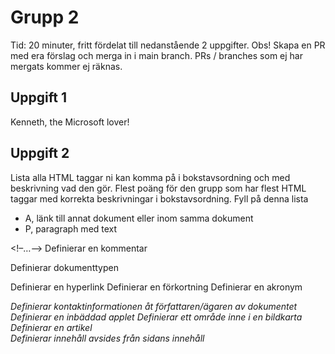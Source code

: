 # Grupp 2

Tid: 20 minuter, fritt fördelat till nedanstående 2 uppgifter. Obs! Skapa en PR med era förslag och merga in i main branch.
PRs / branches som ej har mergats kommer ej räknas.

## Uppgift 1

Kenneth, the Microsoft lover!

## Uppgift 2

Lista alla HTML taggar ni kan komma på i bokstavsordning och med beskrivning vad den gör. Flest poäng för den grupp som har flest HTML taggar med korrekta beskrivningar i bokstavsordning. Fyll på denna lista
- A, länk till annat dokument eller inom samma dokument
- P, paragraph med text


<!–…–>	Definierar en kommentar
<!DOCTYPE>	Definierar dokumenttypen
<a>	Definierar en hyperlink
<abbr>	Definierar en förkortning
<acronym>	Definierar en akronym
<address>	Definierar kontaktinformationen åt författaren/ägaren av dokumentet
<applet>	Definierar en inbäddad applet
<area>	Definierar ett område inne i en bildkarta
<article>	Definierar en artikel
<aside>	Definierar innehåll avsides från sidans innehåll
<audio>	Definierar ljudinnehåll
<b>	Definierar fet text
<base>	Anger grund URL:en för alla relativa URLs i ett dokument
<basefont>	Anger en standard färg, storlek och font åt all text i ett dokument
<bdi>	Isolerar en del av en text som kan bli formaterad  åt ett annat håll från annan text utanför den
<bdo>	Upphäver textens nuvarande riktning
<big>	Definierar stor text
<blockquote>	Definierar en sektion som är noterad från en annan källa
<body>	Definierar dokumentets huvuddel
<br>	Definierar en enda line break
<button>	Definierar en knappt som går att klicka på
<canvas>	Används för att rita grafik via skript (JavaScript)
<caption>	Definierar table caption
<center>	Definierar en centrerad text
<cite>	Definierar rubriken av ett verk
<code>	Definierar en del av en datorkod
<col>	Anger kolumnegenskaper för varje kolumn i ett <colgroup> element
<colgroup>	Anger en grupp av en eller flera kolumner i en tabell för formatering
<datalist>	Anger en lista av fördefinierade val för intag kontroller
<dd>	Definierar en beskrivning/värde av en term i en beskrivningslista
<del>	Definierar text som har raderats från ett dokument
<details>	Definierar ytterligare detaljer som användaren kan kolla eller dölja
<dfn>	Definierar en definitionsterm
<dialog>	Definierar en dialogruta eller fönster
<dir>	Definierar en katalog
<div>	Definierar en sektion i ett dokument
<dl>	Definierar en beskrivningslista
<dt>	Definierar en term/namn i en beskrivningslista
<em>	Definierar markerad text
<embed>	Definierar en behållare åt en external (non-HTML) applikation
<fieldset>	Grupp relaterade element i ett formulär
<figcaption>	Definierar en bildtext åt ett <figure> element
<figure>	Definierar självständigt innehåll
<font>	Definierar font, färg, och storlek åt text
<footer>	Definierar en sidfot åt ett dokument eller sektion
<form>	Definierar ett HTML formulär för användarintag
<frame>	Definierar ett fönster i ett frameset
<frameset>	Definierar en grupp med bilder
<h1> to <h6>	Definierar HTML rubriker
<head>	Definierar information om dokumentet
<header>	Definierar en header åt ett dokument eller sektion
<hr>	Definierar en tematisk förändring i innehållet
<html>	Definierar roten i ett HTML dokument
<i>	Definierar en del av en text i en alternativ röst eller humör
<iframe>	Definierar en inline frame
<img>	Definierar en bild
<input>	Definierar ett intag kontroll
<ins>	Definierar en text som har infogats in i ett dokument
<kbd>	Definierar skrivbordsintag
<keygen>	Definierar ett nyckelpar generatorfält (åt formulär)
<label>	Definierar en etikett för ett <input> element
<legend>	Definierar en bildtext åt ett <fieldset> element
<li>	Definierar ett listobjekt
<link>	Definierar relationen mellan ett dokument och en extern källa
<main>	Anger huvudinnehållet i ett dokument
<map>	Definierar en klientsida bildkarta
<mark>	Definierar en markerad text
<menu>	Definierar en list/meny av kommandon
<menuitem>	Definierar ett kommando/meny item som användaren kan åkalla från en popup meny
<meta>	Definierar metadata om ett HTML dokument
<meter>	Definierar en skalär mätning inom en känd intervall
<nav>	Definierar navigationslänkar
<noframes>	Definierar ett alternativ innehåll för användare som inte använder frames
<noscript>	Definierar ett alternativ innehåll för använder som inte använder klientsidoskripts
<object>	Definierar ett inbäddat objekt
<ol>	Definierar en arrangerad lista
<optgroup>	Definierar en grupp av relaterade val i en drop-down lista
<option>	Definierar ett val i en drop-down lista
<output>	Definierar ett resultat av en uträkning
<p>	Definierar en paragraf
<param>	Definierar en parameter åt ett objekt
<pre>	Definierar en förformaterad text
<progress>	Representerar utvecklingen av en uppgift
<q>	Definierar ett kort citat
<rp>	Definierar vad som ska visas i en webbläsare som inte använder ruby annotations
<rt>	Definierar en förklaring/uttal av tecken
<ruby>	Definierar en ruby annotation
<s>	Definierar text som inte längre är korrekt
<samp>	Definierar prov ut från ett datorprogram
<script>	Definierar ett klientsido skript
<section>	Definierar en sektion i ett dokument
<select>	Definierar en drop-down lista
<small>	Definierar mindre text
<source>	Definierar flera stycken mediakällor åt mediaelement
<span>	Definierar en sektion i ett dokument
<strike>	Definierar överstruken text
<strong>	Definierar viktig text
<style>	Definierar formgivningsinformation åt ett dokument
<sub>	Definierar nedsänkt text
<summary>	Definierar en synlig rubrik åt ett <details> element
<sup>	Definierar överskriven text
<table>	Definierar en tabell
<tbody>	Grupperar huvudinnehållet i en tabell
<td>	Definierar en cell i en tabell
<textarea>	Definierar ett textområde
<tfoot>	Grupperar fotnotens innehåll i en tabell
<th>	Definierar en rubrik cell i en tabell
<thead>	Grupperar rubrikinnehållet i en tabell
<time>	Definierar ett datum/tid
<title>	Definierar en titel i ett dokument
<tr>	Definierar en rad i en tabell
<track>	Definierar textspår i ett mediaelement
<tt>	Definierar teletyp text
<u>	Definierar text som borde vara stilistiskt annorlunda från normal text
<ul>	Definierar en lista i oordning
<var>	Definierar en variabel
<video>	Definierar en video eller film
<wbr>	Definierar en möjlig line break


Gruppens betyg på slogan. Ge en 1:a till er själva och dela ut 2-6 till de andra grupperna.
- Grupp 1, X poäng
- Grupp 2, X poäng
- Grupp 3, X poäng
- Grupp 4, X poäng
- Grupp 5, X poäng
- Grupp 6, X poäng
